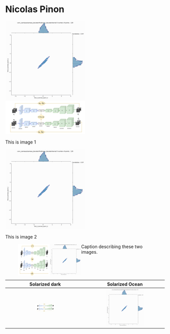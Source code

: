 # Nicolas Pinon


<img src="siamese_decoder_final_tconv_kernel_display.gif" width="50%" height="50%"/>


<div class="2 images">
    <div class="imgContainer">
        <img src="SAE_with_loss.png" height="50%" width="50%"/>
        <p>This is image 1</p>
    </div>
    <div class="imgContainer">
        <img class="right-img" src="siamese_decoder_final_tconv_kernel_display.gif"/ width="50%" height="50%"/>
        <p>This is image 2</p>
    </div>
</div>

<figure class="half" style="display:flex">
    <img style="width:100px" src="SAE_with_loss.png">
    <img style="width:100px" src="siamese_decoder_final_tconv_kernel_display.gif">
    <figcaption>Caption describing these two images.</figcaption>
</figure>


Solarized dark             |  Solarized Ocean
:-------------------------:|:-------------------------:
<img src="SAE_with_loss.png" height="25%" width="25%"/>  |  <img src="siamese_decoder_final_tconv_kernel_display.gif" width="50%" height="50%"/>

